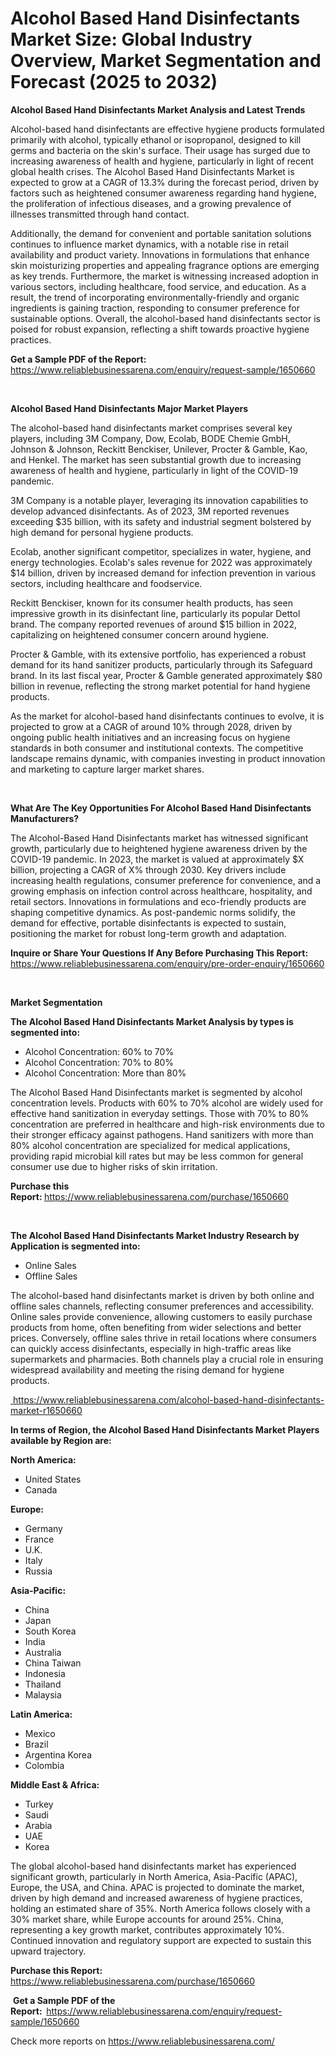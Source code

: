 <p><h1>Alcohol Based Hand Disinfectants Market Size: Global Industry Overview, Market Segmentation and Forecast (2025 to 2032)</h1></p><p><strong>Alcohol Based Hand Disinfectants Market Analysis and Latest Trends</strong></p>
<p><p>Alcohol-based hand disinfectants are effective hygiene products formulated primarily with alcohol, typically ethanol or isopropanol, designed to kill germs and bacteria on the skin's surface. Their usage has surged due to increasing awareness of health and hygiene, particularly in light of recent global health crises. The Alcohol Based Hand Disinfectants Market is expected to grow at a CAGR of 13.3% during the forecast period, driven by factors such as heightened consumer awareness regarding hand hygiene, the proliferation of infectious diseases, and a growing prevalence of illnesses transmitted through hand contact.</p><p>Additionally, the demand for convenient and portable sanitation solutions continues to influence market dynamics, with a notable rise in retail availability and product variety. Innovations in formulations that enhance skin moisturizing properties and appealing fragrance options are emerging as key trends. Furthermore, the market is witnessing increased adoption in various sectors, including healthcare, food service, and education. As a result, the trend of incorporating environmentally-friendly and organic ingredients is gaining traction, responding to consumer preference for sustainable options. Overall, the alcohol-based hand disinfectants sector is poised for robust expansion, reflecting a shift towards proactive hygiene practices.</p></p>
<p><strong>Get a Sample PDF of the Report:&nbsp;</strong> <a href="https://www.reliablebusinessarena.com/enquiry/request-sample/1650660?utm_campaign=2120&utm_medium=2&utm_source=Github&utm_content=ia&utm_term=06022025&utm_id=alcohol-based-hand-disinfectants">https://www.reliablebusinessarena.com/enquiry/request-sample/1650660</a></p>
<p>&nbsp;</p>
<p><strong>Alcohol Based Hand Disinfectants Major Market Players</strong></p>
<p><p>The alcohol-based hand disinfectants market comprises several key players, including 3M Company, Dow, Ecolab, BODE Chemie GmbH, Johnson & Johnson, Reckitt Benckiser, Unilever, Procter & Gamble, Kao, and Henkel. The market has seen substantial growth due to increasing awareness of health and hygiene, particularly in light of the COVID-19 pandemic.</p><p>3M Company is a notable player, leveraging its innovation capabilities to develop advanced disinfectants. As of 2023, 3M reported revenues exceeding $35 billion, with its safety and industrial segment bolstered by high demand for personal hygiene products.</p><p>Ecolab, another significant competitor, specializes in water, hygiene, and energy technologies. Ecolab's sales revenue for 2022 was approximately $14 billion, driven by increased demand for infection prevention in various sectors, including healthcare and foodservice.</p><p>Reckitt Benckiser, known for its consumer health products, has seen impressive growth in its disinfectant line, particularly its popular Dettol brand. The company reported revenues of around $15 billion in 2022, capitalizing on heightened consumer concern around hygiene.</p><p>Procter & Gamble, with its extensive portfolio, has experienced a robust demand for its hand sanitizer products, particularly through its Safeguard brand. In its last fiscal year, Procter & Gamble generated approximately $80 billion in revenue, reflecting the strong market potential for hand hygiene products.</p><p>As the market for alcohol-based hand disinfectants continues to evolve, it is projected to grow at a CAGR of around 10% through 2028, driven by ongoing public health initiatives and an increasing focus on hygiene standards in both consumer and institutional contexts. The competitive landscape remains dynamic, with companies investing in product innovation and marketing to capture larger market shares.</p></p>
<p>&nbsp;</p>
<p><strong>What Are The Key Opportunities For Alcohol Based Hand Disinfectants Manufacturers?</strong></p>
<p><p>The Alcohol-Based Hand Disinfectants market has witnessed significant growth, particularly due to heightened hygiene awareness driven by the COVID-19 pandemic. In 2023, the market is valued at approximately $X billion, projecting a CAGR of X% through 2030. Key drivers include increasing health regulations, consumer preference for convenience, and a growing emphasis on infection control across healthcare, hospitality, and retail sectors. Innovations in formulations and eco-friendly products are shaping competitive dynamics. As post-pandemic norms solidify, the demand for effective, portable disinfectants is expected to sustain, positioning the market for robust long-term growth and adaptation.</p></p>
<p><strong>Inquire or Share Your Questions If Any Before Purchasing This Report:</strong> <a href="https://www.reliablebusinessarena.com/enquiry/pre-order-enquiry/1650660?utm_campaign=2120&utm_medium=2&utm_source=Github&utm_content=ia&utm_term=06022025&utm_id=alcohol-based-hand-disinfectants">https://www.reliablebusinessarena.com/enquiry/pre-order-enquiry/1650660</a></p>
<p>&nbsp;</p>
<p><strong>Market Segmentation</strong></p>
<p><strong>The Alcohol Based Hand Disinfectants Market Analysis by types is segmented into:</strong></p>
<p><ul><li>Alcohol Concentration: 60% to 70%</li><li>Alcohol Concentration: 70% to 80%</li><li>Alcohol Concentration: More than 80%</li></ul></p>
<p><p>The Alcohol Based Hand Disinfectants market is segmented by alcohol concentration levels. Products with 60% to 70% alcohol are widely used for effective hand sanitization in everyday settings. Those with 70% to 80% concentration are preferred in healthcare and high-risk environments due to their stronger efficacy against pathogens. Hand sanitizers with more than 80% alcohol concentration are specialized for medical applications, providing rapid microbial kill rates but may be less common for general consumer use due to higher risks of skin irritation.</p></p>
<p><strong>Purchase this Report:&nbsp;</strong><a href="https://www.reliablebusinessarena.com/purchase/1650660?utm_campaign=2120&utm_medium=2&utm_source=Github&utm_content=ia&utm_term=06022025&utm_id=alcohol-based-hand-disinfectants">https://www.reliablebusinessarena.com/purchase/1650660</a></p>
<p>&nbsp;</p>
<p><strong>The Alcohol Based Hand Disinfectants Market Industry Research by Application is segmented into:</strong></p>
<p><ul><li>Online Sales</li><li>Offline Sales</li></ul></p>
<p><p>The alcohol-based hand disinfectants market is driven by both online and offline sales channels, reflecting consumer preferences and accessibility. Online sales provide convenience, allowing customers to easily purchase products from home, often benefiting from wider selections and better prices. Conversely, offline sales thrive in retail locations where consumers can quickly access disinfectants, especially in high-traffic areas like supermarkets and pharmacies. Both channels play a crucial role in ensuring widespread availability and meeting the rising demand for hygiene products.</p></p>
<p><a href="https://www.reliablebusinessarena.com/alcohol-based-hand-disinfectants-market-r1650660?utm_campaign=2120&utm_medium=2&utm_source=Github&utm_content=ia&utm_term=06022025&utm_id=alcohol-based-hand-disinfectants">&nbsp;https://www.reliablebusinessarena.com/alcohol-based-hand-disinfectants-market-r1650660</a></p>
<p><strong>In terms of Region, the Alcohol Based Hand Disinfectants Market Players available by Region are:</strong></p>
<p>
    <p> <strong> North America: </strong>
        <ul>
            <li>United States</li>
            <li>Canada</li>
        </ul>
        </p> 
    <p> <strong> Europe: </strong>
        <ul>
            <li>Germany</li>
            <li>France</li>
            <li>U.K.</li>
            <li>Italy</li>
            <li>Russia</li>
        </ul>
        </p> 
    <p> <strong> Asia-Pacific: </strong>
        <ul>
            <li>China</li>
            <li>Japan</li>
            <li>South Korea</li>
            <li>India</li>
            <li>Australia</li>
            <li>China Taiwan</li>
            <li>Indonesia</li>
            <li>Thailand</li>
            <li>Malaysia</li>
        </ul>
        </p> 
    <p> <strong> Latin America: </strong>
        <ul>
            <li>Mexico</li>
            <li>Brazil</li>
            <li>Argentina Korea</li>
            <li>Colombia</li>
        </ul>
        </p> 
    <p> <strong> Middle East & Africa: </strong>
        <ul>
            <li>Turkey</li>
            <li>Saudi</li>
            <li>Arabia</li>
            <li>UAE</li>
            <li>Korea</li>
        </ul>
    </p>
    </p>
<p><p>The global alcohol-based hand disinfectants market has experienced significant growth, particularly in North America, Asia-Pacific (APAC), Europe, the USA, and China. APAC is projected to dominate the market, driven by high demand and increased awareness of hygiene practices, holding an estimated share of 35%. North America follows closely with a 30% market share, while Europe accounts for around 25%. China, representing a key growth market, contributes approximately 10%. Continued innovation and regulatory support are expected to sustain this upward trajectory.</p></p>
<p><strong>Purchase this Report: </strong><a href="https://www.reliablebusinessarena.com/purchase/1650660?utm_campaign=2120&utm_medium=2&utm_source=Github&utm_content=ia&utm_term=06022025&utm_id=alcohol-based-hand-disinfectants">https://www.reliablebusinessarena.com/purchase/1650660</a></p>
<p>&nbsp;<strong>Get a Sample PDF of the Report:&nbsp;&nbsp;</strong><a href="https://www.reliablebusinessarena.com/enquiry/request-sample/1650660?utm_campaign=2120&utm_medium=2&utm_source=Github&utm_content=ia&utm_term=06022025&utm_id=alcohol-based-hand-disinfectants">https://www.reliablebusinessarena.com/enquiry/request-sample/1650660</a></p>
<p><strong></strong></p>
<p>Check more reports on <a href="https://www.reliablebusinessarena.com/?utm_campaign=2120&utm_medium=2&utm_source=Github&utm_content=ia&utm_term=06022025&utm_id=alcohol-based-hand-disinfectants">https://www.reliablebusinessarena.com/</a></p>